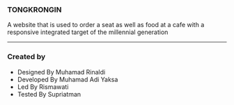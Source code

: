 ### TONGKRONGIN
A website that is used to order a seat as well as food at a cafe with a responsive integrated target of the millennial generation

<hr>

### Created by
<ul>
<li>Designed By Muhamad Rinaldi
<li> Developed By Muhamad Adi Yaksa
<li> Led By Rismawati
<li> Tested By Supriatman
<ul>
